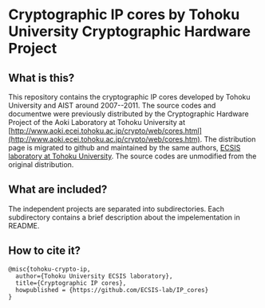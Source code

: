 # Cryptographic IP cores by Tohoku University Cryptographic Hardware Project

##  What is this?

This repository contains the cryptographic IP cores developed by Tohoku University and AIST around 2007--2011. The source codes and documentwe were previously distributed by the Cryptographic Hardware Project of the Aoki Laboratory at Tohoku University at [http://www.aoki.ecei.tohoku.ac.jp/crypto/web/cores.html](http://www.aoki.ecei.tohoku.ac.jp/crypto/web/cores.htm). The distribution page is migrated to github and maintained by the same authors, [ECSIS laboratory at Tohoku University](TBD). The source codes are unmodified from the original distribution.

## What are included?

The independent projects are separated into subdirectories. Each subdirectory contains a brief description about the impelementation in README.

## How to cite it?
```
@misc{tohoku-crypto-ip,
  author={Tohoku University ECSIS laboratory},
  title={Cryptographic IP cores},
  howpublished = {https://github.com/ECSIS-lab/IP_cores}
}
```





